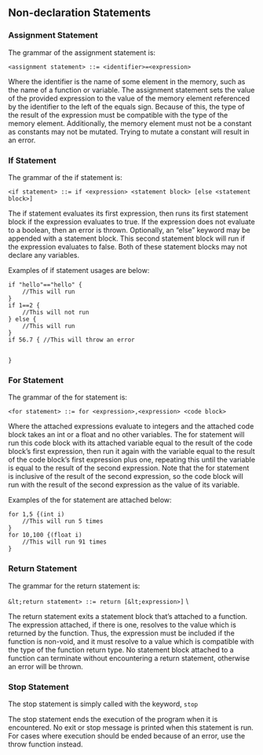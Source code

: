 ## Non-declaration Statements


### Assignment Statement

The grammar of the assignment statement is:


```
<assignment statement> ::= <identifier>=<expression>
```


Where the identifier is the name of some element in the memory, such as the name of a function or variable. The assignment statement sets the value of the provided expression to the value of the memory element referenced by the identifier to the left of the equals sign. Because of this, the type of the result of the expression must be compatible with the type of the memory element. Additionally, the memory element must not be a constant as constants may not be mutated. Trying to mutate a constant will result in an error.


### If Statement

The grammar of the if statement is: 


```
<if statement> ::= if <expression> <statement block> [else <statement block>]
```


The if statement evaluates its first expression, then runs its first statement block if the expression evaluates to true. If the expression does not evaluate to a boolean, then an error is thrown. Optionally, an “else” keyword may be appended with a statement block. This second statement block will run if the expression evaluates to false. Both of these statement blocks may not declare any variables.

Examples of if statement usages are below:


```
if "hello"=="hello" {
	//This will run
}
if 1==2 {
	//This will not run
} else {
	//This will run
}
if 56.7 { //This will throw an error


}
```



### For Statement

The grammar of the for statement is:


```
<for statement> ::= for <expression>,<expression> <code block>
```


Where the attached expressions evaluate to integers and the attached code block takes an int or a float and no other variables. The for statement will run this code block with its attached variable equal to the result of the code block’s first expression, then run it again with the variable equal to the result of the code block’s first expression plus one, repeating this until the variable is equal to the result of the second expression. Note that the for statement is inclusive of the result of the second expression, so the code block will run with the result of the second expression as the value of its variable. 

Examples of the for statement are attached below:


```
for 1,5 {(int i)
	//This will run 5 times
}
for 10,100 {(float i)
	//This will run 91 times
}
```



### Return Statement

The grammar for the return statement is:

`&lt;return statement> ::= return [&lt;expression>]` \


The return statement exits a statement block that’s attached to a function. The expression attached, if there is one, resolves to the value which is returned by the function. Thus, the expression must be included if the function is non-void, and it must resolve to a value which is compatible with the type of the function return type. No statement block attached to a function can terminate without encountering a return statement, otherwise an error will be thrown.


### Stop Statement

The stop statement is simply called with the keyword, `stop`

The stop statement ends the execution of the program when it is encountered. No exit or stop message is printed when this statement is run. For cases where execution should be ended because of an error, use the throw function instead.


